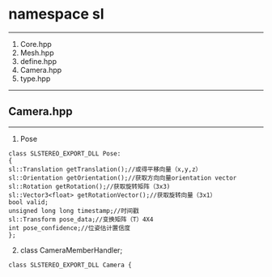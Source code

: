 # namespace sl
-----------------------
1. Core.hpp
2. Mesh.hpp
3. define.hpp
4. Camera.hpp
5. type.hpp
-----------------------
## Camera.hpp
------------------------
1. Pose
```
class SLSTEREO_EXPORT_DLL Pose:
{
sl::Translation getTranslation();//或得平移向量（x,y,z）
sl::Orientation getOrientation();//获取方向向量orientation vector
sl::Rotation getRotation();//获取旋转矩阵（3x3)
sl::Vector3<float> getRotationVector();//获取旋转向量（3x1）
bool valid;
unsigned long long timestamp;//时间戳
sl::Transform pose_data;//变换矩阵（T）4X4
int pose_confidence;//位姿估计置信度
};
```
2. class CameraMemberHandler;
```
class SLSTEREO_EXPORT_DLL Camera {



```
